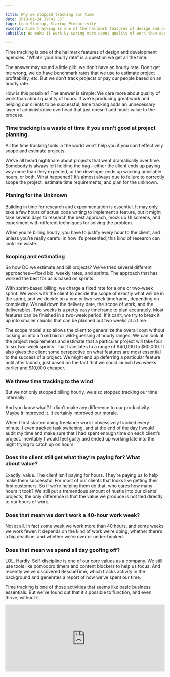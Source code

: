 ```yaml
---

title: Why we stopped tracking our time
date: 2018-01-24 19:41 CST
tags: Lean Startup, Startup Productivity
excerpt: Time tracking is one of the hallmark features of design and development agencies. But we dropped it entirely. How do we function without tracking our time? 
subtitle: We make it work by caring more about quality of work than about quantity of hours.

---
```


Time tracking is one of the hallmark features of design and development agencies. “What’s your hourly rate” is a question we get all the time. 

The answer may sound a little glib: we don’t have an hourly rate. Don’t get me wrong, we do have benchmark rates that we use to estimate project profitability, etc. But we don’t track projects or pay our people based on an hourly rate. 

How is this possible? The answer is simple: We care more about quality of work than about quantity of hours. If we’re producing great work and helping our clients to be successful, time tracking adds an unnecessary layer of administrative overhead that just doesn’t add much value to the process. 

### Time tracking is a waste of time if you aren’t good at project planning. 

All the time tracking tools in the world won’t help you if you can’t effectively scope and estimate projects. 

We’ve all heard nightmare about projects that went dramatically over time. Somebody is always left holding the bag—either the client ends up paying way more than they expected, or the developer ends up working unbillable hours, or both. What happened? It’s almost always due to failure to correctly scope the project, estimate time requirements, and plan for the unknown. 

### Planing for the Unknown

Building in time for research and experimentation is essential. It may only take a few hours of actual code writing to implement a feature, but it might take several days to research the best approach, mock up UI screens, and experiment with different techniques for solving the problem. 

When you’re billing hourly, you have to justify every hour to the client, and unless you’re really careful in how it’s presented, this kind of research can look like waste. 

### Scoping and estimating

So how DO we estimate and bill projects? We’ve tried several different approaches — fixed bid, weekly rates, and sprints. The approach that has worked the best for us is based on sprints.

With sprint-based billing, we charge a fixed rate for a one or two-week sprint. We work with the client to decide the scope of exactly what will be in the sprint, and we decide on a one or two-week timeframe, depending on complexity. We nail down the delivery date, the scope of work, and the deliverables. Two weeks is a pretty easy timeframe to plan accurately. Most features can be finished in a two-week period. If it can’t, we try to break it up into smaller chunks that can be planned out two weeks at a time.

The scope model also allows the client to generalize the overall cost without locking us into a fixed bid or wild-guessing at hourly ranges. We can look at the project requirements and estimate that a particular project will take four to six two-week sprints. That translates to a range of $40,000 to $60,000. It also gives the client some perspective on what features are most essential to the success of a project. We might end up deferring a particular feature until after launch, just based on the fact that we could launch two weeks earlier and $10,000 cheaper.

### We threw time tracking to the wind

But we not only stopped billing hourly, we also stopped tracking our time internally!

And you know what? It didn’t make any difference to our productivity. Maybe it improved it. It certainly improved our morale. 

When I first started doing freelance work I obsessively tracked every minute. I even tracked task switching, and at the end of the day I would audit my time and make sure that I had spent enough time on each client’s project. Inevitably I would feel guilty and ended up working late into the night trying to catch up on hours. 

### Does the client still get what they’re paying for? What about value?

Exactly: value. The client isn’t paying for hours. They’re paying us to help make them successful. For most of our clients that looks like getting their first customers. So if we’re helping them do that, who cares how many hours it took? We still put a tremendous amount of hustle into our clients' projects; the only difference is that the value we produce is not tied directly to our hours of work. 

### Does that mean we don’t work a 40-hour work week?

Not at all. In fact some week we work more than 40 hours, and some weeks we work fewer. It depends on the kind of work we’re doing, whether there’s a big deadline, and whether we’re over or under-booked.

### Does that mean we spend all day goofing off?

LOL. Hardly. Self-discipline is one of our core values as a company. We still use tools like pomodoro timers and content blockers to help us focus. And recently we’ve discovered RescueTime, which tracks activity in the background and generates a report of how we’ve spent our time.

Time tracking is one of those activities that seems like basic business essentials. But we've found out that it's possible to function, and even thrive, without it. 

<div style="width: 100%; position: relative;">
  <iframe scrolling="no" width="100%" height="211" frameborder="0" border="no" allowtransparency="true" src="https://contentupgrade.me/PrJGqd8y.html?ref="></iframe>
</div>

